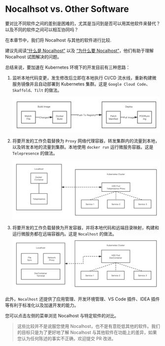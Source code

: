 # Nocalhsot vs. Other Software

要对比不同软件之间的差别是困难的，尤其是当问到是否可以用其他软件来替代？以及不同的软件之间可以相互协同吗？

在本章节中，我们将 Nocalhost 与其他的软件进行比较.

建议先阅读[“什么是 Nocalhost”](https://github.com/nocalhost/nocalhost#nocalhost) 以及 [“为什么要 Nocalhost”](https://github.com/nocalhost/nocalhost#why-we-make-nocalhost)，他们有助于理解 Nocalhost 试图解决的问题。

总结来说，要加速在 Kubernetes 环境下的开发目前有三种思路：

1. 监听本地代码变更，发生修改后立即在本地执行 CI/CD 流水线，重新构建微服务镜像并且自动部署到 Kubernetes 集群。这是 `Google Cloud Code`、`Skaffold`、`Tilt` 的做法。

    [ ![](../../assets/images/reference/way-1.png) ](../../assets/images/reference/way-1.png)

2. 将要开发的工作负载替换为 `Proxy` 网络代理容器，转发集群内的流量到本地，以及转发本地的流量到集群。本地使用 `docker run` 运行微服务容器。这是 `Telepresence` 的做法。

    [ ![](../../assets/images/reference/way-2.png) ](../../assets/images/reference/way-2.png)

3. 将要开发的工作负载替换为开发容器，并将本地代码和远端目录映射，构建和运行微服务都在远端容器内。这是 `Nocalhost` 的做法。
    [ ![](../../assets/images/reference/way-3.png) ](../../assets/images/reference/way-3.png)

此外，`Nocalhost` 还提供了应用管理、开发环境管理、VS Code 插件、IDEA 插件等有利于标准化以及加速开发的能力。

您可以点击左侧的菜单浏览 Nocalhost 与特定软件的对比。

> 这些比较并不是说服您使用 Nocalhost，也不是有意贬低其他的软件。我们的目标只是为了更好地了解 Nocalhost 与其他软件在功能上的差异，如果您认为任何陈述的事实不正确，欢迎提交 PR 改进。